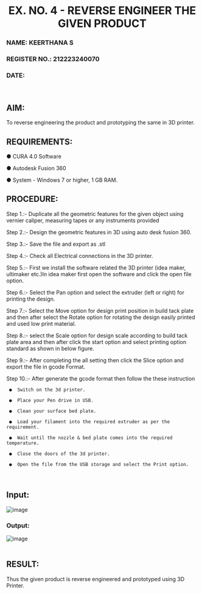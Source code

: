 <H1 ALIGN =CENTER>EX. NO. 4 - REVERSE ENGINEER THE GIVEN PRODUCT</H1>
<H3>NAME: KEERTHANA S</H3>
<H3>REGISTER NO.: 212223240070</H3>
<H3>DATE:</H3>
<br>

## AIM: 
 To reverse engineering the product and prototyping the same in 3D printer.

## REQUIREMENTS:
 ●	CURA 4.0 Software

 ●	 Autodesk Fusion 360

 ●	 System - Windows 7 or higher, 1 GB RAM.
<br>
## PROCEDURE:
 Step 1.:- Duplicate all the geometric features for the given object using vernier caliper, measuring tapes or any instruments provided
 
 Step 2.:- Design the geometric features in 3D using auto desk fusion 360.
 
 Step 3.:- Save the file and export as .stl
 
 Step 4.:- Check all Electrical connections in the 3D printer.
 
 Step 5.:- First we install the software related the 3D printer (idea maker, ultimaker etc.)In idea maker first open the software and click the open file option.
 
 Step 6.:- Select the Pan option and select the extruder (left or right) for printing the design.
 
 Step 7.:- Select the Move option for design print position in build tack plate and then after select the Rotate option for rotating the design easily printed and used low print material.
 
 Step 8.:- select the Scale option for design scale according to build tack plate area and then after click the start option and select printing option standard as shown in below figure.
 
 Step 9.:- After completing the all setting then click the Slice option and export the file in gcode Format.
 
 Step 10.:- After generate the gcode format then follow the these instruction 
 
     ●	Switch on the 3d printer.
     
     ●	Place your Pen drive in USB.
     
     ●	Clean your surface bed plate.
     
     ●	Load your filament into the required extruder as per the requirement.
     
     ●	Wait until the nozzle & bed plate comes into the required temperature.
     
     ●	Close the doors of the 3d printer.
     
     ●	Open the file from the USB storage and select the Print option.
<br>

## Input:
![image](https://github.com/user-attachments/assets/b2e99595-42ae-46b0-8f13-cb210cdad4c8)
<br>

### Output:
![image](https://github.com/user-attachments/assets/0b222125-9e06-47d7-bf28-88b1609999b7)
<br>
<br>

## RESULT:
   Thus the given product is reverse engineered and prototyped using 3D Printer.
